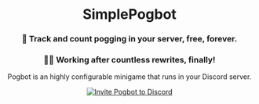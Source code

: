 <div align="center">
  
# SimplePogbot
### 🧮 Track and count pogging in your server, free, forever.
### 🧟‍♂️ Working after countless rewrites, finally!
Pogbot is an highly configurable minigame that runs in your Discord server.

[![Invite Pogbot to Discord](https://img.shields.io/badge/invite%20to%20discord-%20%2323272A?logo=discord&style=for-the-badge)][0]
</div>

[0]: https://discord.com/api/oauth2/authorize?client_id=870187865353617458&permissions=85056&scope=bot%20applications.commands
